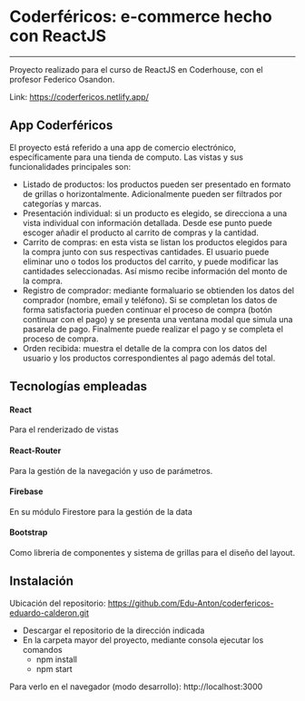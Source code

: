 # Coderféricos: e-commerce hecho con ReactJS
_ _ _

Proyecto realizado para el curso de ReactJS en Coderhouse, con el profesor Federico Osandon. 

Link: https://coderfericos.netlify.app/

## App Coderféricos

El proyecto está referido a una app de comercio electrónico, específicamente para una tienda de computo. Las vistas y sus funcionalidades principales son:

* Listado de productos: los productos pueden ser presentado en formato de grillas o horizontalmente. Adicionalmente pueden ser filtrados por categorías y marcas.
* Presentación individual: si un producto es elegido, se direcciona a una vista individual con información detallada. Desde ese punto puede escoger añadir el producto al carrito de compras y la cantidad.
* Carrito de compras: en esta vista se listan los productos elegidos para la compra junto con sus respectivas cantidades. El usuario puede eliminar uno o todos los productos del carrito, y puede modificar las cantidades seleccionadas. Así mismo recibe información del monto de la compra.
* Registro de comprador: mediante formaluario se obtienden los datos del comprador (nombre, email y teléfono). Si se completan los datos de forma satisfactoria pueden continuar el proceso de compra (botón continuar con el pago) y se presenta una ventana modal que simula una pasarela de pago. Finalmente puede realizar el pago y se completa el proceso de compra.
* Orden recibida: muestra el detalle de la compra con los datos del usuario y los productos correspondientes al pago además del total. 

## Tecnologías empleadas

#### React
Para el renderizado de vistas
#### React-Router
Para la gestión de la navegación y uso de parámetros. 
#### Firebase
En su módulo Firestore para la gestión de la data
#### Bootstrap
Como libreria de componentes y sistema de grillas para el diseño del layout.  

## Instalación
Ubicación del repositorio: https://github.com/Edu-Anton/coderfericos-eduardo-calderon.git

* Descargar el repositorio de la dirección indicada
* En la carpeta mayor del proyecto, mediante consola ejecutar los comandos
  * npm install
  * npm start

Para verlo en el navegador (modo desarrollo): http://localhost:3000
